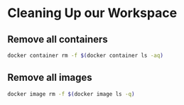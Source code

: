 # Cleaning Up our Workspace
## Remove all containers
```bash
docker container rm -f $(docker container ls -aq)
```

## Remove all images
```bash
docker image rm -f $(docker image ls -q)
```